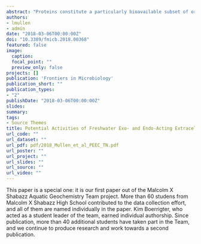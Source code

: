 ```yaml
---
abstract: "Proteins constitute a particularly bioavailable subset of organic carbon and nitrogen in aquatic environments but must be hydrolyzed by extracellular enzymes prior to being metabolized by microorganisms. Activities of extracellular peptidases (protein-degrading enzymes) have frequently been assayed in freshwater systems, but such studies have been limited to substrates for a single enzyme [leucyl aminopeptidase (Leu-AP)] out of more than 300 biochemically recognized peptidases. Here, we report kinetic measurements of extracellular hydrolysis of five substrates in 28 freshwater bodies in the Delaware Water Gap National Recreation Area in the Pocono Mountains (PA, United States) and near Knoxville (TN, United States), between 2013 and 2016. The assays putatively test for four aminopeptidases (arginyl aminopeptidase, glyclyl aminopeptidase, Leu-AP, and pyroglutamyl aminopeptidase), which cleave N-terminal amino acids from proteins, and trypsin, an endopeptidase, which cleaves proteins mid-chain. Aminopeptidase and the trypsin-like activity were observed in all water bodies, indicating that a diverse set of peptidases is typical in freshwater. However, ratios of peptidase activities were variable among sites: aminopeptidases dominated at some sites and trypsin-like activity at others. At a given site, the ratios remained fairly consistent over time, indicating that they are driven by ecological factors. Studies in which only Leu-AP activity is measured may underestimate the total peptidolytic capacity of an environment, due to the variable contribution of endopeptidases."
authors:
- lmullen
- admin
date: "2018-03-06T00:00:00Z"
doi: "10.3389/fmicb.2018.00368"
featured: false
image:
  caption: 
  focal_point: ""
  preview_only: false
projects: []
publication: 'Frontiers in Microbiology'
publication_short: ""
publication_types:
- "2"
publishDate: "2018-03-06T00:00:00Z"
slides: 
summary: 
tags:
- Source Themes
title: Potential Activities of Freshwater Exo- and Endo-Acting Extracellular Peptidases in East Tennessee and the Pocono Mountains
url_code: ""
url_dataset: ""
url_pdf: pdf/2018_Mullen_et_al_PEEC_TN.pdf
url_poster: ""
url_project: ""
url_slides: ""
url_source: ""
url_video: ""
---
```


This paper is a special one: it is our first paper out of the Malcolm X Shabazz Aquatic Geochemistry Team project. More than 60 studens from Malcolm X Shabazz High School contributed to the data collection effort, and all of them are named individually in the paper. Kim Boerrigter, who acted as a student leader of the team, earned individual authorship. Since publication, more than 40 additional students have taken part in the Team, and we continue to produce research and work towards a second publication.


